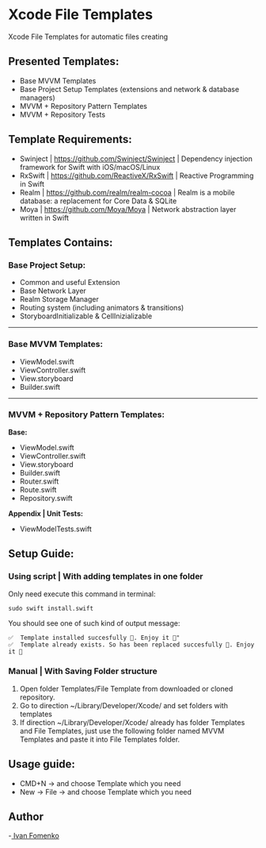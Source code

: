 # Xcode File Templates
Xcode File Templates for automatic files creating

## Presented Templates:
- Base MVVM Templates
- Base Project Setup Templates (extensions and network & database managers)
- MVVM + Repository Pattern Templates 
- MVVM + Repository Tests

## Template Requirements:
- Swinject | https://github.com/Swinject/Swinject | Dependency injection framework for Swift with iOS/macOS/Linux
- RxSwift | https://github.com/ReactiveX/RxSwift | Reactive Programming in Swift
- Realm | https://github.com/realm/realm-cocoa | Realm is a mobile database: a replacement for Core Data & SQLite
- Moya | https://github.com/Moya/Moya | Network abstraction layer written in Swift

## Templates Contains:

### Base Project Setup:
- Common and useful Extension
- Base Network Layer
- Realm Storage Manager
- Routing system (including animators & transitions)
- StoryboardInitializable & CellInizializable

---------------------
### Base MVVM Templates:
- ViewModel.swift
- ViewController.swift
- View.storyboard
- Builder.swift

---------------------

### MVVM + Repository Pattern Templates:
**Base:**
- ViewModel.swift
- ViewController.swift
- View.storyboard
- Builder.swift
- Router.swift
- Route.swift
- Repository.swift

**Appendix | Unit Tests:**
- ViewModelTests.swift



## Setup Guide:

### Using script | With adding templates in one folder
Only need execute this command in terminal:

```
sudo swift install.swift
```

You should see one of such kind of output message:
``` 
✅  Template installed succesfully 🎉. Enjoy it 🙂"
✅  Template already exists. So has been replaced succesfully 🎉. Enjoy it 🙂
```

### Manual | With Saving Folder structure
1. Open folder Templates/File Template from downloaded or cloned repository. 
2. Go to direction ~/Library/Developer/Xcode/ and set folders with templates
3. If direction ~/Library/Developer/Xcode/ already has folder Templates and File Templates, just use the following folder named MVVM Templates and paste it into File Templates folder.

## Usage guide:
- CMD+N -> and choose Template which you need
- New -> File -> and choose Template which you need

## Author
-[ Ivan Fomenko](https://github.com/ivfomenko " Ivan Fomenko") 

